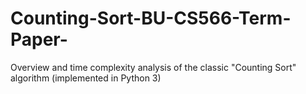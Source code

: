 # Counting-Sort-BU-CS566-Term-Paper-
Overview and time complexity analysis of the classic "Counting Sort" algorithm (implemented in Python 3)
